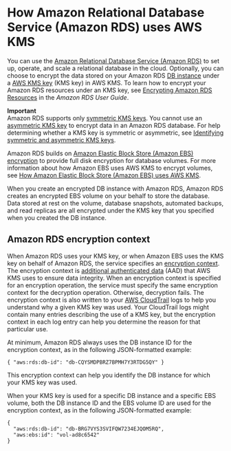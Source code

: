 # How Amazon Relational Database Service \(Amazon RDS\) uses AWS KMS<a name="services-rds"></a>

You can use the [Amazon Relational Database Service \(Amazon RDS\)](https://aws.amazon.com/rds/) to set up, operate, and scale a relational database in the cloud\. Optionally, you can choose to encrypt the data stored on your Amazon RDS [DB instance](https://docs.aws.amazon.com/AmazonRDS/latest/UserGuide/Overview.DBInstance.html) under a [AWS KMS key](concepts.md#kms_keys) \(KMS key\) in AWS KMS\. To learn how to encrypt your Amazon RDS resources under an KMS key, see [Encrypting Amazon RDS Resources](https://docs.aws.amazon.com/AmazonRDS/latest/UserGuide/Overview.Encryption.html) in the *Amazon RDS User Guide*\.

**Important**  
Amazon RDS supports only [symmetric KMS keys](symm-asymm-concepts.md#symmetric-cmks)\. You cannot use an [asymmetric KMS key](symm-asymm-concepts.md#asymmetric-cmks) to encrypt data in an Amazon RDS database\. For help determining whether a KMS key is symmetric or asymmetric, see [Identifying symmetric and asymmetric KMS keys](find-symm-asymm.md)\.

Amazon RDS builds on [Amazon Elastic Block Store \(Amazon EBS\) encryption](https://docs.aws.amazon.com/AWSEC2/latest/UserGuide/EBSEncryption.html) to provide full disk encryption for database volumes\. For more information about how Amazon EBS uses AWS KMS to encrypt volumes, see [How Amazon Elastic Block Store \(Amazon EBS\) uses AWS KMS](services-ebs.md)\.

When you create an encrypted DB instance with Amazon RDS, Amazon RDS creates an encrypted EBS volume on your behalf to store the database\. Data stored at rest on the volume, database snapshots, automated backups, and read replicas are all encrypted under the KMS key that you specified when you created the DB instance\. 

## Amazon RDS encryption context<a name="rds-encryptioncontext"></a>

When Amazon RDS uses your KMS key, or when Amazon EBS uses the KMS key on behalf of Amazon RDS, the service specifies an [encryption context](concepts.md#encrypt_context)\. The encryption context is [additional authenticated data](https://docs.aws.amazon.com/crypto/latest/userguide/cryptography-concepts.html#term-aad) \(AAD\) that AWS KMS uses to ensure data integrity\. When an encryption context is specified for an encryption operation, the service must specify the same encryption context for the decryption operation\. Otherwise, decryption fails\. The encryption context is also written to your [AWS CloudTrail](https://aws.amazon.com/cloudtrail/) logs to help you understand why a given KMS key was used\. Your CloudTrail logs might contain many entries describing the use of a KMS key, but the encryption context in each log entry can help you determine the reason for that particular use\.

At minimum, Amazon RDS always uses the DB instance ID for the encryption context, as in the following JSON\-formatted example:

```
{ "aws:rds:db-id": "db-CQYSMDPBRZ7BPMH7Y3RTDG5QY" }
```

This encryption context can help you identify the DB instance for which your KMS key was used\.

When your KMS key is used for a specific DB instance and a specific EBS volume, both the DB instance ID and the EBS volume ID are used for the encryption context, as in the following JSON\-formatted example:

```
{
  "aws:rds:db-id": "db-BRG7VYS3SVIFQW7234EJQOM5RQ",
  "aws:ebs:id": "vol-ad8c6542"
}
```